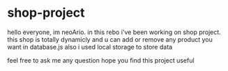 # shop-project
hello everyone, im neoArio.
in this rebo i've been working on shop project.
this shop is totally dynamicly and u can add or remove any product you want in database.js
also i used local storage to store data

feel free to ask me any question
hope you find this project useful
